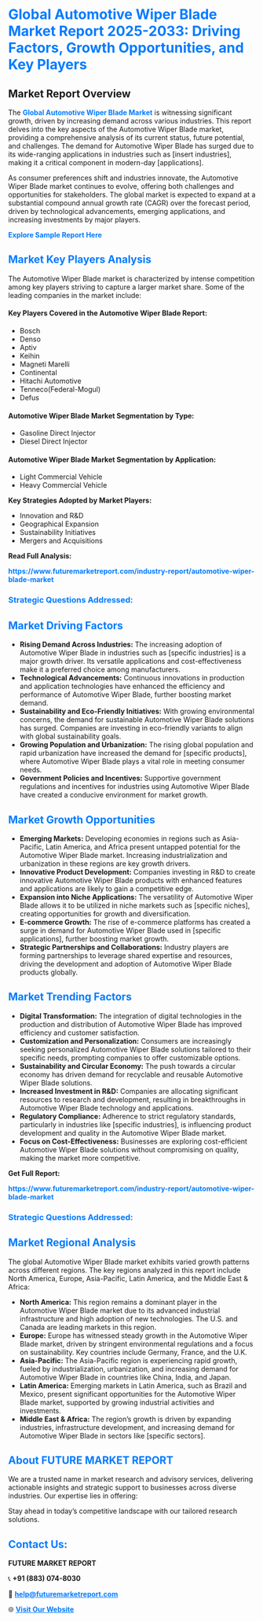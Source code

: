 <h1 style="color: #007BFF;">Global Automotive Wiper Blade Market Report 2025-2033: Driving Factors, Growth Opportunities, and Key Players</h1>

<section id="overview">
<h2>Market Report Overview</h2>
<p>The <a href="https://www.futuremarketreport.com/industry-report/automotive-wiper-blade-market" style="color: #007BFF; text-decoration: none;"><strong>Global Automotive Wiper Blade Market</strong></a> is witnessing significant growth, driven by increasing demand across various industries. This report delves into the key aspects of the Automotive Wiper Blade market, providing a comprehensive analysis of its current status, future potential, and challenges. The demand for Automotive Wiper Blade has surged due to its wide-ranging applications in industries such as [insert industries], making it a critical component in modern-day [applications].</p>
<p>As consumer preferences shift and industries innovate, the Automotive Wiper Blade market continues to evolve, offering both challenges and opportunities for stakeholders. The global market is expected to expand at a substantial compound annual growth rate (CAGR) over the forecast period, driven by technological advancements, emerging applications, and increasing investments by major players.</p>
</section>

<section id="overview">
<p><a href="https://www.futuremarketreport.com/request-sample/reportId=36512" style="color: #007BFF; text-decoration: none;"><strong>Explore Sample Report Here</strong></a></p>
</section>

<section id="key-players">
<h2 style="color: #007BFF;">Market Key Players Analysis</h2>
<p>The Automotive Wiper Blade market is characterized by intense competition among key players striving to capture a larger market share. Some of the leading companies in the market include:</p>
<h4>Key Players Covered in the Automotive Wiper Blade Report:</h4>
<ul><li>Bosch</li><li>Denso</li><li>Aptiv</li><li>Keihin</li><li>Magneti Marelli</li><li>Continental</li><li>Hitachi Automotive</li><li>Tenneco(Federal-Mogul)</li><li>Defus</li></ul>
<h4>Automotive Wiper Blade Market Segmentation by Type:</h4>
<ul><li>Gasoline Direct Injector</li><li>Diesel Direct Injector</li></ul>

<h4>Automotive Wiper Blade Market Segmentation by Application:</h4>
<ul><li>Light Commercial Vehicle</li><li>Heavy Commercial Vehicle</li></ul>
<p><strong>Key Strategies Adopted by Market Players:</strong></p>
<ul>
<li>Innovation and R&D</li>
<li>Geographical Expansion</li>
<li>Sustainability Initiatives</li>
<li>Mergers and Acquisitions</li>
</ul>
</section>

<section>
<p><strong>Read Full Analysis: </strong></p><a href="https://www.futuremarketreport.com/industry-report/automotive-wiper-blade-market" style="color: #007BFF; text-decoration: none;"><strong>https://www.futuremarketreport.com/industry-report/automotive-wiper-blade-market</strong></a>
<h3 style="color: #007BFF;">Strategic Questions Addressed:</h3>
</section>

<section id="driving-factors">
<h2 style="color: #007BFF;">Market Driving Factors</h2>
<ul>
<li><strong>Rising Demand Across Industries:</strong> The increasing adoption of Automotive Wiper Blade in industries such as [specific industries] is a major growth driver. Its versatile applications and cost-effectiveness make it a preferred choice among manufacturers.</li>
<li><strong>Technological Advancements:</strong> Continuous innovations in production and application technologies have enhanced the efficiency and performance of Automotive Wiper Blade, further boosting market demand.</li>
<li><strong>Sustainability and Eco-Friendly Initiatives:</strong> With growing environmental concerns, the demand for sustainable Automotive Wiper Blade solutions has surged. Companies are investing in eco-friendly variants to align with global sustainability goals.</li>
<li><strong>Growing Population and Urbanization:</strong> The rising global population and rapid urbanization have increased the demand for [specific products], where Automotive Wiper Blade plays a vital role in meeting consumer needs.</li>
<li><strong>Government Policies and Incentives:</strong> Supportive government regulations and incentives for industries using Automotive Wiper Blade have created a conducive environment for market growth.</li>
</ul>
</section>

<section id="growth-opportunities">
<h2 style="color: #007BFF;">Market Growth Opportunities</h2>
<ul>
<li><strong>Emerging Markets:</strong> Developing economies in regions such as Asia-Pacific, Latin America, and Africa present untapped potential for the Automotive Wiper Blade market. Increasing industrialization and urbanization in these regions are key growth drivers.</li>
<li><strong>Innovative Product Development:</strong> Companies investing in R&D to create innovative Automotive Wiper Blade products with enhanced features and applications are likely to gain a competitive edge.</li>
<li><strong>Expansion into Niche Applications:</strong> The versatility of Automotive Wiper Blade allows it to be utilized in niche markets such as [specific niches], creating opportunities for growth and diversification.</li>
<li><strong>E-commerce Growth:</strong> The rise of e-commerce platforms has created a surge in demand for Automotive Wiper Blade used in [specific applications], further boosting market growth.</li>
<li><strong>Strategic Partnerships and Collaborations:</strong> Industry players are forming partnerships to leverage shared expertise and resources, driving the development and adoption of Automotive Wiper Blade products globally.</li>
</ul>
</section>

<section id="trending-factors">
<h2 style="color: #007BFF;">Market Trending Factors</h2>
<ul>
<li><strong>Digital Transformation:</strong> The integration of digital technologies in the production and distribution of Automotive Wiper Blade has improved efficiency and customer satisfaction.</li>
<li><strong>Customization and Personalization:</strong> Consumers are increasingly seeking personalized Automotive Wiper Blade solutions tailored to their specific needs, prompting companies to offer customizable options.</li>
<li><strong>Sustainability and Circular Economy:</strong> The push towards a circular economy has driven demand for recyclable and reusable Automotive Wiper Blade solutions.</li>
<li><strong>Increased Investment in R&D:</strong> Companies are allocating significant resources to research and development, resulting in breakthroughs in Automotive Wiper Blade technology and applications.</li>
<li><strong>Regulatory Compliance:</strong> Adherence to strict regulatory standards, particularly in industries like [specific industries], is influencing product development and quality in the Automotive Wiper Blade market.</li>
<li><strong>Focus on Cost-Effectiveness:</strong> Businesses are exploring cost-efficient Automotive Wiper Blade solutions without compromising on quality, making the market more competitive.</li>
</ul>
</section>

<section>
<p><strong>Get Full Report: </strong></p><a href="https://www.futuremarketreport.com/industry-report/automotive-wiper-blade-market" style="color: #007BFF; text-decoration: none;"><strong>https://www.futuremarketreport.com/industry-report/automotive-wiper-blade-market</strong></a>
<h3 style="color: #007BFF;">Strategic Questions Addressed:</h3>
</section>


<section id="regional-analysis">
<h2 style="color: #007BFF;">Market Regional Analysis</h2>
<p>The global Automotive Wiper Blade market exhibits varied growth patterns across different regions. The key regions analyzed in this report include North America, Europe, Asia-Pacific, Latin America, and the Middle East & Africa:</p>
<ul>
<li><strong>North America:</strong> This region remains a dominant player in the Automotive Wiper Blade market due to its advanced industrial infrastructure and high adoption of new technologies. The U.S. and Canada are leading markets in this region.</li>
<li><strong>Europe:</strong> Europe has witnessed steady growth in the Automotive Wiper Blade market, driven by stringent environmental regulations and a focus on sustainability. Key countries include Germany, France, and the U.K.</li>
<li><strong>Asia-Pacific:</strong> The Asia-Pacific region is experiencing rapid growth, fueled by industrialization, urbanization, and increasing demand for Automotive Wiper Blade in countries like China, India, and Japan.</li>
<li><strong>Latin America:</strong> Emerging markets in Latin America, such as Brazil and Mexico, present significant opportunities for the Automotive Wiper Blade market, supported by growing industrial activities and investments.</li>
<li><strong>Middle East & Africa:</strong> The region’s growth is driven by expanding industries, infrastructure development, and increasing demand for Automotive Wiper Blade in sectors like [specific sectors].</li>
</ul>
</section>

<footer>
<h2 style="color: #007BFF;">About FUTURE MARKET REPORT</h2>
<p>We are a trusted name in market research and advisory services, delivering actionable insights and strategic support to businesses across diverse industries. Our expertise lies in offering:</p>

<p>Stay ahead in today’s competitive landscape with our tailored research solutions.</p>

<h2 style="color: #007BFF;">Contact Us:</h2>
<p><strong>FUTURE MARKET REPORT</strong></p>
<p>📞 <strong>+91 (883) 074-8030</strong></p>
<p>📧 <strong><a href="mailto:help@futuremarketreport.com" style="color: #007BFF;">help@futuremarketreport.com</a></strong></p>
<p>🌐 <strong><a href="https://www.futuremarketreport.com/" style="color: #007BFF;">Visit Our Website</a></strong></p>
</footer>